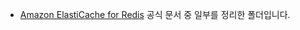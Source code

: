 - [Amazon ElastiCache for Redis](https://docs.aws.amazon.com/AmazonElastiCache/latest/red-ug/GettingStarted.html) 공식 문서 중 일부를 정리한 폴더입니다.
